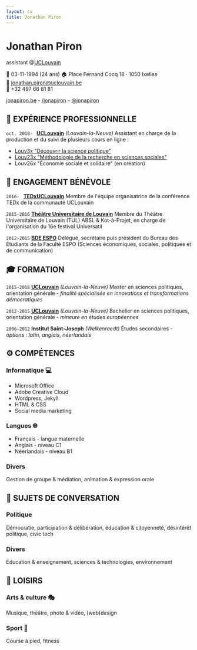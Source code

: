 ```yaml
---
layout: cv
title: Jonathan Piron
---
```

# Jonathan Piron <br/>
assistant @<a target="_blank" href="https://uclouvain.be">UCLouvain</a>

📅 03-11-1994 (24 ans)
🏠 Place Fernand Cocq 18 · 1050 Ixelles <br/>
📧 <a href="mailto:jonathan.piron@uclouvain.be">jonathan.piron@uclouvain.be</a> <br/>
📱 +32 497 66 81 81 <br/>

<div id="webaddress">
  <a target="_blank" href="http://jonapiron.be"><i class="fas fa-user-circle"></i> jonapiron.be</a> - 
  <a target="_blank" href="https://linkedin.com/in/jonapiron"><i class="fab fa-linkedin"></i> /jonapiron</a> -
  <a target="_blank" href="https://twitter.com/jonapiron"><i class="fab fa-twitter"></i> @jonapiron</a>
</div>

## 💼 EXPÉRIENCE PROFESSIONNELLE
`oct. 2018- `
__<a target="_blank" href="https://uclouvain.be/repertoires/jonathan.piron">UCLouvain</a>__ _(Louvain-la-Neuve)_
Assistant en charge de la production et du suivi de plusieurs cours en ligne : 
- <a target="_blank" href="https://is.gd/Louv3x">Louv3x "Découvrir la science politique"</a>
- <a target="_blank" href="https://is.gd/Louv23x">Louv23x "Méthodologie de la recherche en sciences sociales"</a>
- Louv26x "Économie sociale et solidaire" (en création)

## 💛 ENGAGEMENT BÉNÉVOLE 
`2016- `
__<a target="_blank" href="https://tedxuclouvain.com">TEDxUCLouvain</a>__
Membre de l'équipe organisatrice de la conférence TEDx de la communauté UCLouvain

`2015-2016`
__<a target="_blank" href="https://universatil.be/">Théâtre Universitaire de Louvain</a>__
Membre du Théâtre Universitaire de Louvain (TUL) ABSL & Kot-à-Projet, en charge de l'organisation du 16e festival Universatil

`2012-2015`
__<a target="_blank" href="https://bdeespo.com/">BDE ESPO</a>__
Délégué, secrétaire puis président du Bureau des Étudiants de la Faculté ESPO (Sciences économiques, sociales, politiques et de communication)

## 🎓 FORMATION
`2015-2018`
__<a target="_blank" href="https://uclouvain.be">UCLouvain</a>__ _(Louvain-la-Neuve)_
Master en sciences politiques, orientation générale - _finalité spécialisée en innovations et transformations démocratiques_

`2012-2015`
__<a target="_blank" href="https://uclouvain.be">UCLouvain</a>__ _(Louvain-la-Neuve)_
Bachelier en sciences politiques, orientation générale - _mineure en études européennes_

`2006-2012`
__Institut Saint-Joseph__ _(Welkenraedt)_
Études secondaires - _options : latin, anglais, néerlandais_


## ⚙️ COMPÉTENCES 
### Informatique 💻
- Microsoft Office
- Adobe Creative Cloud
- Wordpress, Jekyll
- HTML & CSS 
- Social media marketing

### Langues 🌐
- Français - langue maternelle
- Anglais - niveau C1
- Néerlandais - niveau B1

### Divers 
Gestion de groupe & médiation, animation & expression orale

## 💬 SUJETS DE CONVERSATION
### Politique
Démocratie, participation & délibération, éducation & citoyenneté, désintérêt politique, civic tech
### Divers
Éducation & enseignement, sciences & technologies, environnement

## 🎨 LOISIRS
### Arts & culture 🎭
Musique, théâtre, photo & vidéo, (web)design
### Sport 🏅
Course à pied, fitness


<!-- ### Footer

Dernière mise à jour : 05/2019 -->


